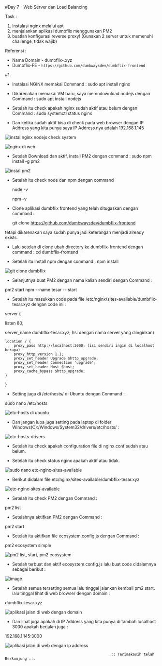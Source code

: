 #Day 7 - Web Server dan Load Balancing

Task :
1. Instalasi nginx melalui apt
2. menjalankan aplikasi dumbflix menggunakan PM2
3. buatlah konfigurasi reverse proxy!
(Gunakan 2 server untuk memenuhi challenge, tidak wajib)

Referensi :
- Nama Domain - dumbflix-<nama panggilan>.xyz
- Dumbflix-FE - ```https://github.com/dumbwaysdev/dumbflix-frontend```


#1. 
- Instalasi NGINX memakai Command : sudo apt install nginx
- Dikarenakan memakai VM baru, saya memndownload nodejs dengan Command : sudo apt install nodejs
- Setelah itu check apakah nginx sudah aktif atau belum dengan Command : sudo systemctl status nginx
 
- Dan ketika sudah aktif bisa di check pada web browser dengan IP Address yang kita punya saya IP Address nya adalah 192.168.1.145

![instal nginx nodejs check system](https://github.com/Drewsans/devops17-dumbways-Tesar-Nurrizky/assets/118201274/361a6b3e-079e-42fb-9fc9-857ef25a90e8)

 ![nginx di web](https://github.com/Drewsans/devops17-dumbways-Tesar-Nurrizky/assets/118201274/749b7916-e3e5-43e4-871c-c6796a5196c5)

- Setelah Download dan aktif, install PM2 dengan command : sudo npm install -g pm2

![instal pm2](https://github.com/Drewsans/devops17-dumbways-Tesar-Nurrizky/assets/118201274/d4ae4106-1474-458f-b1ff-55da0c0971ef)

- Setelah itu check node dan npm dengan command 
 
  node -v
  
  npm -v
  
- Clone aplikasi dumbflix frontend yang telah ditugaskan dengan command :
  
  git clone https://github.com/dumbwaysdev/dumbflix-frontend
  
tetapi dikarenakan saya sudah punya jadi keterangan menjadi already exists.
  
- Lalu setelah di clone ubah directory ke dumbflix-frontend dengan command :
  cd dumbflix-frontend
  
- Setelah itu install npm dengan command :
  npm install
  
![git clone dumbflix](https://github.com/Drewsans/devops17-dumbways-Tesar-Nurrizky/assets/118201274/87803a18-1df6-4e37-bddd-8f038b74033f)

- Selanjutnya buat PM2 dengan nama kalian sendiri dengan Command :
 
pm2 start npm --name tesar -- start
 
- Setelah itu masukkan code pada file /etc/nginx/sites-available/dumbflix-tesar.xyz dengan code ini :

server {
 
 listen 80;
    
 server_name dumbflix-tesar.xyz; (Isi dengan nama server yang diinginkan)

    location / {
        proxy_pass http://localhost:3000; (isi sendiri ingin di localhost berapa)
        proxy_http_version 1.1;
        proxy_set_header Upgrade $http_upgrade;
        proxy_set_header Connection 'upgrade';
        proxy_set_header Host $host;
        proxy_cache_bypass $http_upgrade;
    }
}

- Setting juga di /etc/hosts/ di Ubuntu dengan Command :
 
sudo nano /etc/hosts
 
![etc-hosts di ubuntu](https://github.com/Drewsans/devops17-dumbways-Tesar-Nurrizky/assets/118201274/d86fcb08-e813-40f4-9c61-dd7c260b1562)

- Dan jangan lupa juga setting pada laptop di folder Windows(C):/Windows/System32/drivers/etc/hosts/ :
 
![etc-hosts-drivers](https://github.com/Drewsans/devops17-dumbways-Tesar-Nurrizky/assets/118201274/989e67a4-e507-435a-b7b0-d306eb2588c8)

- Setelah itu check apakah configuration file di nginx.conf sudah atau belum.
 
- Setelah itu check status nginx apakah aktif atau tidak.
 
![sudo nano etc-nginx-sites-available](https://github.com/Drewsans/devops17-dumbways-Tesar-Nurrizky/assets/118201274/6a173538-d042-454e-b47e-b4a7dfc8fba2)

- Berikut didalam file etc/nginx/sites-available/dumbflix-tesar.xyz
 
 ![etc-nginx-sites-available](https://github.com/Drewsans/devops17-dumbways-Tesar-Nurrizky/assets/118201274/86ff7abf-d6c1-4583-b93d-9c763c89021c)

- Setelah itu check PM2 dengan Command :
 
 pm2 list
 
- Setelahnya aktifkan PM2 dengan Command :
 
 pm2 start
 
- Setelah itu aktifkan file ecosystem.config.js dengan Command :
 
 pm2 ecosystem simple

![pm2 list, start, pm2 ecosystem](https://github.com/Drewsans/devops17-dumbways-Tesar-Nurrizky/assets/118201274/bae6ce6b-0924-4d70-8403-13d1394d1d10)

- Setelah terbuat dan aktif ecosystem.config.js lalu buat code didalamnya sebagai berikut :
 
![image](https://github.com/Drewsans/devops17-dumbways-Tesar-Nurrizky/assets/118201274/25766b7b-a6c7-48e6-ad78-4e91daa84389)

- Setelah semua tersetting semua lalu tinggal jalankan kembali pm2 start. lalu tinggal lihat di web browser dengan domain :

dumbflix-tesar.xyz
 
 ![aplikasi jalan di web dengan domain](https://github.com/Drewsans/devops17-dumbways-Tesar-Nurrizky/assets/118201274/f35d0b1a-0c18-439d-b701-8d8d185aed91)

- Dan lihat juga apakah di IP Address yang kita punya di tambah localhost 3000 apakah berjalan juga :
 
192.168.1.145:3000
 
 ![aplikasi jalan di web dengan ip address](https://github.com/Drewsans/devops17-dumbways-Tesar-Nurrizky/assets/118201274/944a1d17-52d0-4579-8447-e0fc0d4e54b1)

                                                    .:: Terimakasih telah Berkunjung ::.
